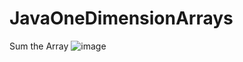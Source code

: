 # JavaOneDimensionArrays

Sum the Array
![image](https://github.com/KotaYamini/JavaOneDimensionArrays/assets/48117959/083add07-f7a0-4470-9573-e758d00e7686)
